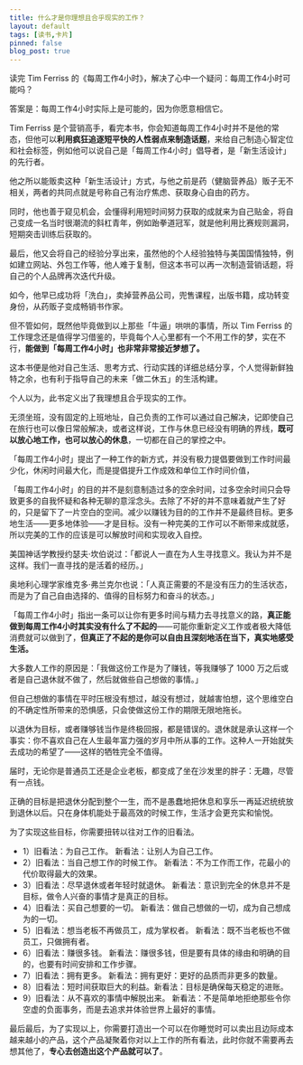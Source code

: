 ```yaml
---
title: 什么才是你理想且合乎现实的工作？
layout: default
tags: [读书,卡片]
pinned: false
blog_post: true
---
```



读完 Tim Ferriss 的《每周工作4小时》，解决了心中一个疑问：每周工作4小时可能吗？

答案是：每周工作4小时实际上是可能的，因为你愿意相信它。

Tim Ferriss 是个营销高手，看完本书，你会知道每周工作4小时并不是他的常态，但他可以**利用疯狂追逐短平快的人性弱点来制造话题**，来给自己制造心智定位和社会标签，例如他可以说自己是「每周工作4小时」倡导者，是「新生活设计」的先行者。

他之所以能贩卖这种「新生活设计」方式，与他之前是药（健脑营养品）贩子无不相关，两者的共同点就是号称自己有治疗焦虑、获取身心自由的药方。

同时，他也善于窥见机会，会懂得利用短时间努力获取的成就来为自己贴金，将自己变成一名当时很潮流的斜杠青年，例如跆拳道冠军，就是他利用比赛规则漏洞，短期突击训练后获取的。

最后，他又会将自己的经验分享出来，虽然他的个人经验独特与美国国情独特，例如建立网站、外包工作等，他人难于复制，但这本书可以再一次制造营销话题，将自己的个人品牌再次迭代升级。

如今，他早已成功将「洗白」，卖掉营养品公司，兜售课程，出版书籍，成功转变身份，从药贩子变成畅销书作家。

但不管如何，既然他毕竟做到以上那些「牛逼」哄哄的事情，所以 Tim Ferriss 的工作理念还是值得学习借鉴的，毕竟每个人心里都有一个不用工作的梦，实在不行，**能做到「每周工作4小时」也非常非常接近梦想了。**

这本书便是他对自己生活、思考方式、行动实践的详细总结分享，个人觉得新鲜独特之余，也有利于指导自己的未来「做二休五」的生活构建。

个人以为，此书定义出了我理想且合乎现实的工作。

无须坐班，没有固定的上班地址，自己负责的工作可以通过自己解决，记即使自己在旅行也可以像日常般解决，或者这样说，工作与休息已经没有明确的界线，**既可以放心地工作，也可以放心的休息**，一切都在自己的掌控之中。

「每周工作4小时」提出了一种工作的新方式，并没有极力提倡要做到工作时间最少化，休闲时间最大化，而是提倡提升工作成效和单位工作时间价值，

「每周工作4小时」的目的并不是刻意制造过多的空余时间，过多空余时间只会导致更多的自我怀疑和各种无聊的意淫念头。去除了不好的并不意味着就产生了好的，只是留下了一片空白的空间。减少以赚钱为目的的工作并不是最终目标。更多地生活——更多地体验——才是目标。没有一种完美的工作可以不断带来成就感，所以完美的工作的应该是可以解放时间和实现收入自控。

美国神话学教授约瑟夫·坎伯说过：「都说人一直在为人生寻找意义。我认为并不是这样。我们一直寻找的是活着的经历。」

奥地利心理学家维克多·弗兰克尔也说：「人真正需要的不是没有压力的生活状态，而是为了自己自由选择的、值得的目标努力和奋斗的状态。」

「每周工作4小时」指出一条可以让你有更多时间与精力去寻找意义的路，**真正能做到每周工作4小时其实没有什么了不起的**——可能你重新定义工作或者极大降低消费就可以做到了，**但真正了不起的是你可以自由且深刻地活在当下，真实地感受生活。**

大多数人工作的原因是：「我做这份工作是为了赚钱，等我赚够了 1000 万之后或者是自己退休就不做了，然后就做些自己想做的事情。」

但自己想做的事情在平时压根没有想过，越没有想过，就越害怕想，这个思维空白的不确定性所带来的恐惧感，只会使做这份工作的期限无限地拖长。
 
以退休为目标，或者赚够钱当作是终极回报，都是错误的。退休就是承认这样一个事实：你不喜欢自己在人生最年富力强的岁月中所从事的工作。这种人一开始就失去成功的希望了——这样的牺牲完全不值得。 

届时，无论你是普通员工还是企业老板，都变成了坐在沙发里的胖子：无趣，尽管有一点钱。

正确的目标是把退休分配到整个一生，而不是愚蠢地把休息和享乐一再延迟统统放到退休以后。只在身体机能处于最高效的时候工作，生活才会更充实和愉悦。

为了实现这些目标，你需要扭转以往对工作的旧看法。

- 1）旧看法：为自己工作。 新看法：让别人为自己工作。
- 2）旧看法：当自己想工作的时候工作。 新看法：不为工作而工作，花最小的代价取得最大的效果。
- 3）旧看法：尽早退休或者年轻时就退休。 新看法：意识到完全的休息并不是目标，做令人兴奋的事情才是真正的目标。
- 4）旧看法：买自己想要的一切。 新看法：做自己想做的一切，成为自己想成为的一切。
- 5）旧看法：想当老板不再做员工，成为掌权者。 新看法：既不当老板也不做员工，只做拥有者。
- 6）旧看法：赚很多钱。 新看法：赚很多钱，但是要有具体的缘由和明确的目的，也要有时间安排和工作步骤。
- 7）旧看法：拥有更多。 新看法：拥有更好：更好的品质而非更多的数量。
- 8）旧看法：短时间获取巨大的利益。新看法：目标是确保每天稳定的进账。
- 9）旧看法：从不喜欢的事情中解脱出来。 新看法：不是简单地拒绝那些令你空虚的负面事务，而是去追求并体验世界上最好的事情。


最后最后，为了实现以上，你需要打造出一个可以在你睡觉时可以卖出且边际成本越来越小的产品，这个产品凝聚着你对以上工作的所有看法，此时你就不需要再去想其他了，**专心去创造出这个产品就可以了**。
